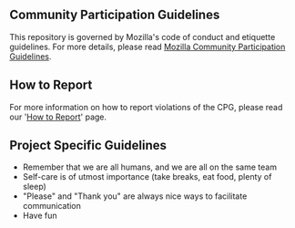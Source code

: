 ## Community Participation Guidelines

This repository is governed by Mozilla's code of conduct and etiquette guidelines. 
For more details, please read
[Mozilla Community Participation Guidelines](https://www.mozilla.org/about/governance/policies/participation/). 

## How to Report
For more information on how to report violations of the CPG, please read our '[How to Report](https://www.mozilla.org/en-US/about/governance/policies/participation/reporting/)' page.

## Project Specific Guidelines


* Remember that we are all humans, and we are all on the same team
* Self-care is of utmost importance (take breaks, eat food, plenty of sleep)
* "Please" and "Thank you" are always nice ways to facilitate communication
* Have fun
